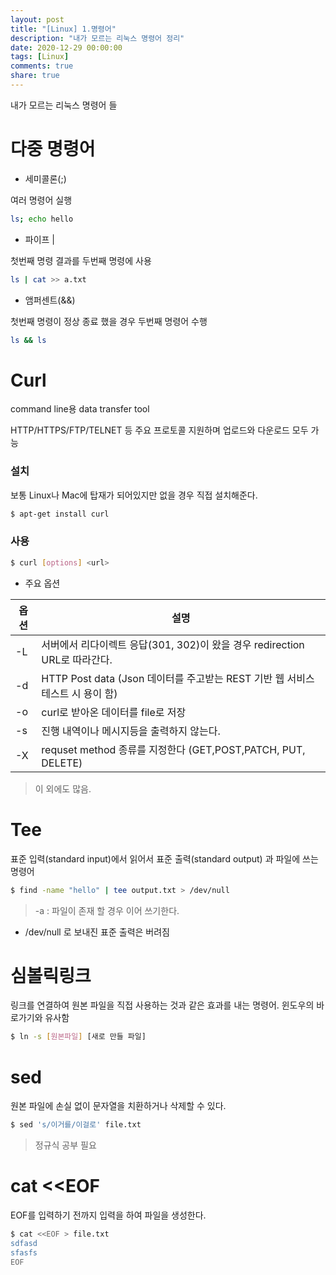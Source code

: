 ```yaml
---
layout: post
title: "[Linux] 1.명령어"
description: "내가 모르는 리눅스 명령어 정리"
date: 2020-12-29 00:00:00
tags: [Linux]
comments: true
share: true
---
```

내가 모르는 리눅스 명령어 들



# 다중 명령어
- 세미콜론(;)

여러 명령어 실행

```bash
ls; echo hello
```

- 파이프  |

첫번째 명령 결과를 두번째 명령에 사용

```bash
ls | cat >> a.txt
```

- 앰퍼센트(&&)

첫번째 명령이 정상 종료 했을 경우 두번째 명령어 수행

```bash
ls && ls
```



# Curl

command line용 data transfer tool

HTTP/HTTPS/FTP/TELNET 등 주요 프로토콜 지원하며 업로드와 다운로드 모두 가능

### 설치

보통 Linux나 Mac에 탑재가 되어있지만 없을 경우 직접 설치해준다.

```bash
$ apt-get install curl
```

### 사용

```bash
$ curl [options] <url>
```

- 주요 옵션

| 옵션 | 설명                                                         |
| ---- | ------------------------------------------------------------ |
| -L   | 서버에서 리다이렉트 응답(301, 302)이 왔을 경우 redirection URL로 따라간다. |
| -d   | HTTP Post data (Json 데이터를 주고받는 REST 기반 웹 서비스 테스트 시 용이 함) |
| -o   | curl로 받아온 데이터를  file로 저장                          |
| -s   | 진행 내역이나 메시지등을 출력하지 않는다.                    |
| -X   | requset method 종류를 지정한다 (GET,POST,PATCH, PUT, DELETE) |

> 이 외에도 많음.



# Tee

표준 입력(standard input)에서 읽어서 표준 출력(standard output) 과 파일에 쓰는 명령어

```bash
$ find -name "hello" | tee output.txt > /dev/null
```

> -a : 파일이 존재 할 경우 이어 쓰기한다.

- /dev/null 로 보내진 표준 출력은 버려짐

# 심볼릭링크

링크를 연결하여 원본 파일을 직접 사용하는 것과 같은 효과를 내는 명령어. 윈도우의 바로가기와 유사함

```bash
$ ln -s [원본파일] [새로 만들 파일]
```

# sed

원본 파일에 손실 없이 문자열을 치환하거나 삭제할 수 있다. 

```bash
$ sed 's/이거를/이걸로' file.txt
```

> 정규식 공부 필요

# cat <<EOF 
EOF를 입력하기 전까지 입력을 하여 파일을 생성한다.
```bash
$ cat <<EOF > file.txt
sdfasd
sfasfs
EOF
```


